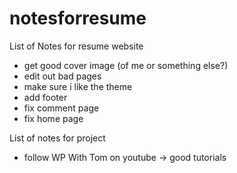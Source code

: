 # notesforresume
List of Notes for resume website

- get good cover image (of me or something else?)
- edit out bad pages
- make sure i like the theme
- add footer
- fix comment page
- fix home page

List of notes for project


- follow WP With Tom on youtube -> good tutorials
